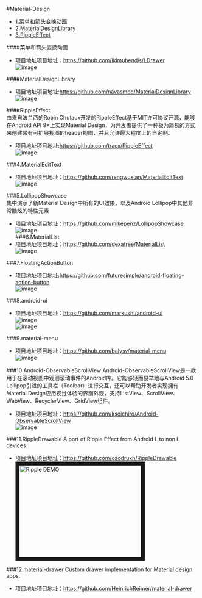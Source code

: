 #Material-Design

* [1.菜单和箭头变换动画](#菜单和箭头变换动画)
* [2.MaterialDesignLibrary](#MaterialDesignLibrary)
* [3.RippleEffect](#RippleEffect)

####菜单和箭头变换动画  
* 项目地址项目地址：https://github.com/ikimuhendis/LDrawer  
![image](https://raw.githubusercontent.com/IkiMuhendis/LDrawer/master/images/animated.gif)  

####MaterialDesignLibrary  
* 项目地址项目地址:https://github.com/navasmdc/MaterialDesignLibrary  
![image](https://github.com/navasmdc/MaterialDesignLibrary/blob/master/images/color_selector.png)  

####RippleEffect  
由来自法兰西的Robin Chutaux开发的RippleEffect基于MIT许可协议开源，能够在Android API 9+上实现Material   Design，为开发者提供了一种极为简易的方式来创建带有可扩展视图的header视图，并且允许最大程度上的自定制。  
* 项目地址项目地址:https://github.com/traex/RippleEffect  
![image](https://github.com/traex/RippleEffect/blob/master/demo.gif)  

###4.MaterialEditText  
* 项目地址项目地址：https://github.com/rengwuxian/MaterialEditText  
![image](https://github.com/rengwuxian/MaterialEditText/blob/master/images/material_edittext.png)  

###5.LollipopShowcase  
集中演示了新Material Design中所有的UI效果，以及Android Lollipop中其他非常酷炫的特性元素  
* 项目地址项目地址：https://github.com/mikepenz/LollipopShowcase  
![image](https://raw.githubusercontent.com/mikepenz/Android-LollipopShowcase/master/DEV/screenshots/screenshot_1_small.jpg)    
###6.MaterialList  
* 项目地址项目地址：https://github.com/dexafree/MaterialList  
![image](https://camo.githubusercontent.com/b71bb064807465b7c9132d7f6072e2064f01fb85/687474703a2f2f692e696d6775722e636f6d2f454e78554741772e706e67)  

###7.FloatingActionButton  
* 项目地址项目地址:https://github.com/futuresimple/android-floating-action-button  
![image](https://github.com/futuresimple/android-floating-action-button/blob/master/screenshots/menu.gif)  

###8.android-ui  
* 项目地址项目地址：https://github.com/markushi/android-ui  
![image](https://raw.githubusercontent.com/markushi/android-ui/master/example-action.gif)  
![image](https://raw.githubusercontent.com/markushi/android-ui/master/example-reveal.gif)  

###9.material-menu   
* 项目地址项目地址：https://github.com/balysv/material-menu  
![image](http://cms.csdnimg.cn/article/201411/21/546f0b8672e44.jpg)  

###10.Android-ObservableScrollView 
Android-ObservableScrollView是一款用于在滚动视图中观测滚动事件的Android库。它能够轻而易举地与Android 5.0 Lollipop引进的工具栏（Toolbar）进行交互，还可以帮助开发者实现拥有Material Design应用视觉体验的界面外观，支持ListView、ScrollView、WebView、RecyclerView、GridView组件。  
* 项目地址项目地址：https://github.com/ksoichiro/Android-ObservableScrollView  
![image](https://github.com/ksoichiro/Android-ObservableScrollView/blob/master/observablescrollview-samples/demo12.gif)

###11.RippleDrawable
A port of Ripple Effect from Android L to non L devices  
* 项目地址项目地址：https://github.com/ozodrukh/RippleDrawable  
<a href="http://www.youtube.com/watch?feature=player_embedded&v=DxMJxm9qd5c
" target="_blank"><img src="http://img.youtube.com/vi/DxMJxm9qd5c/0.jpg" 
alt="Ripple DEMO" width="320" height="240" border="10" /></a>

###12.material-drawer
Custom drawer implementation for Material design apps.
* 项目地址项目地址：https://github.com/HeinrichReimer/material-drawer



